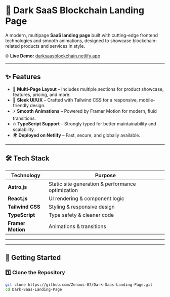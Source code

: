 # 🚀 Dark SaaS Blockchain Landing Page

A modern, multipage **SaaS landing page** built with cutting-edge frontend technologies and smooth animations, designed to showcase blockchain-related products and services in style.

🌐 **Live Demo:** [darksaasblockchain.netlify.app](https://darksaasblockchain.netlify.app/)

---

## ✨ Features
- 📄 **Multi-Page Layout** – Includes multiple sections for product showcase, features, pricing, and more.
- 🎨 **Sleek UI/UX** – Crafted with Tailwind CSS for a responsive, mobile-friendly design.
- ⚡ **Smooth Animations** – Powered by Framer Motion for modern, fluid transitions.
- 🔥 **TypeScript Support** – Strongly typed for better maintainability and scalability.
- 🌍 **Deployed on Netlify** – Fast, secure, and globally available.

---

## 🛠️ Tech Stack
| Technology     | Purpose |
|----------------|---------|
| **Astro.js**   | Static site generation & performance optimization |
| **React.js**   | UI rendering & component logic |
| **Tailwind CSS** | Styling & responsive design |
| **TypeScript** | Type safety & cleaner code |
| **Framer Motion** | Animations & transitions |

---

---

## 🚀 Getting Started

### 1️⃣ Clone the Repository
```bash
git clone https://github.com/Zenous-07/Dark-Saas-Landing-Page.git
cd Dark-Saas-Landing-Page

